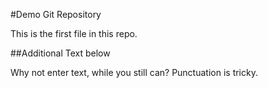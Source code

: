 #Demo Git Repository

This is the first file in this repo.

##Additional Text below

Why not enter text, while you still can?
Punctuation is tricky.